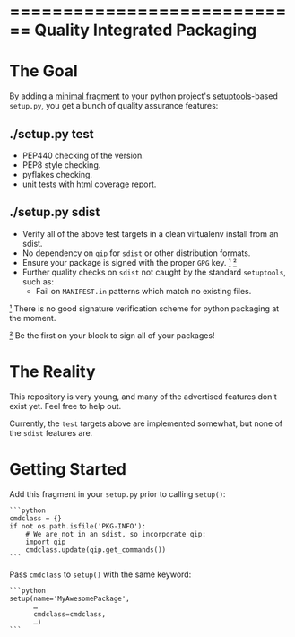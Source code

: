 ============================
Quality Integrated Packaging
============================

The Goal
========

By adding a [minimal fragment](#Getting-Started) to your python project's
[setuptools](https://pypi.python.org/pypi/setuptools/0.9.8)-based
`setup.py`, you get a bunch of quality assurance features:

./setup.py test
---------------

 * PEP440 checking of the version.
 * PEP8 style checking.
 * pyflakes checking.
 * unit tests with html coverage report.

./setup.py sdist
----------------

 * Verify all of the above test targets in a clean virtualenv install
   from an sdist.
 * No dependency on `qip` for `sdist` or other distribution formats.
 * Ensure your package is signed with the proper `GPG`
   key. [¹](#footnote-1) [²](#footnote-2)
 * Further quality checks on `sdist` not caught by the standard
   `setuptools`, such as:
   + Fail on `MANIFEST.in` patterns which match no existing files.

<a id="footnote-1" href="#footnote-1">¹</a> There is no good signature
verification scheme for python packaging at the moment.

<a id="footnote-2" href="#footnote-2">²</a> Be the first on your block
to sign all of your packages!

The Reality
===========

This repository is very young, and many of the advertised features don't
exist yet.  Feel free to help out.

Currently, the `test` targets above are implemented somewhat, but none
of the `sdist` features are.

Getting Started
===============

Add this fragment in your `setup.py` prior to calling `setup()`:

    ```python
    cmdclass = {}
    if not os.path.isfile('PKG-INFO'):
        # We are not in an sdist, so incorporate qip:
        import qip
        cmdclass.update(qip.get_commands())
    ```

Pass `cmdclass` to `setup()` with the same keyword:

    ```python
    setup(name='MyAwesomePackage',
          …
          cmdclass=cmdclass,
          …)
    ```
